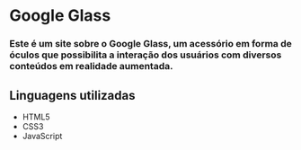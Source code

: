 # Google Glass
### Este é um site sobre o Google Glass, um acessório em forma de óculos que possibilita a interação dos usuários com diversos conteúdos em realidade aumentada.

## Linguagens utilizadas 
* HTML5
* CSS3
* JavaScript
